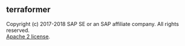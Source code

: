 ## terraformer
Copyright (c) 2017-2018 SAP SE or an SAP affiliate company. All rights reserved.    
[Apache 2 license](./LICENSE.md ).
